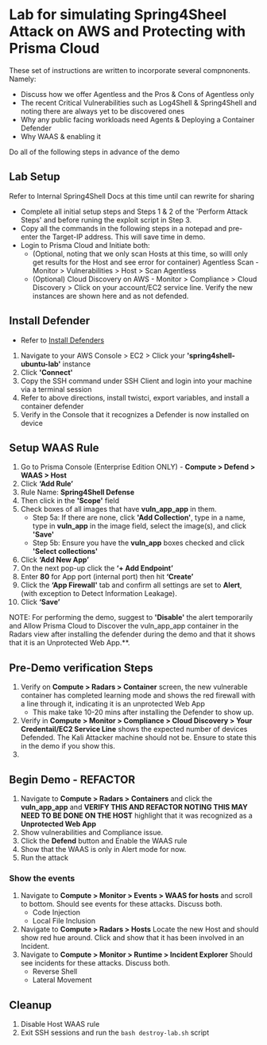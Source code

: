 # Lab for simulating Spring4Sheel Attack on AWS and Protecting with Prisma Cloud

These set of instructions are written to incorporate several compnonents.  Namely:
- Discuss how we offer Agentless and the Pros & Cons of Agentless only
- The recent Critical Vulnerabilities such as Log4Shell & Spring4Shell and noting there are always yet to be discovered ones
- Why any public facing workloads need Agents & Deploying a Container Defender
- Why WAAS & enabling it

Do all of the following steps in advance of the demo

## Lab Setup
Refer to Internal Spring4Shell Docs at this time until can rewrite for sharing
- Complete all initial setup steps and Steps 1 & 2 of the 'Perform Attack Steps' and before runing the exploit script in Step 3.
- Copy all the commands in the following steps in a notepad and pre-enter the Target-IP address.  This will save time in demo.
- Login to Prisma Cloud and Initiate both:
    - (Optional, noting that we only scan Hosts at this time, so willl only get results for the Host and see error for container) Agentless Scan - Monitor > Vulnerabilities > Host > Scan Agentless
    - (Optional) Cloud Discovery on AWS - Monitor > Compliance > Cloud Discovery > Click on your account/EC2 service line.  Verify the new instances are shown here and as not defended.

## Install Defender
- Refer to [Install Defenders](https://github.com/jjchavanne/cheat-sheets/blob/main/prisma-cloud/Install_Defenders.md)
1. Navigate to your AWS Console > EC2 > Click your **'spring4shell-ubuntu-lab'** instance
2. Click **'Connect'**
3. Copy the SSH command under SSH Client and login into your machine via a terminal session
4. Refer to above directions, install twistci, export variables, and install a container defender
5. Verify in the Console that it recognizes a Defender is now installed on device

## Setup WAAS Rule
1. Go to Prisma Console (Enterprise Edition ONLY) - **Compute > Defend > WAAS > Host**
2. Click **‘Add Rule’**
3. Rule Name: **Spring4Shell Defense**
4. Then click in the **'Scope'** field
5. Check boxes of all images that have **vuln_app_app** in them.
    - Step 5a: If there are none, click **'Add Collection'**, type in a name, type in **vuln_app** in the image field, select the image(s), and click **'Save'**
    - Step 5b: Ensure you have the **vuln_app** boxes checked and click **'Select collections'**
6. Click **‘Add New App’**
7. On the next pop-up click the **‘+ Add Endpoint’**
8. Enter **80** for App port (internal port) then hit **‘Create’**
9. Click the **‘App Firewall'** tab and confirm all settings are set to **Alert**, (with exception to Detect Information Leakage). 
10. Click **‘Save’**

NOTE: For performing the demo, suggest to **'Disable'** the alert temporarily and Allow Prisma Cloud to Discover the 
vuln_app_app container in the Radars view after installing the defender during the demo and that it shows that it is an Unprotected Web App.**. 

## Pre-Demo verification Steps
1. Verify on **Compute > Radars > Container** screen, the new vulnerable container has completed learning mode and shows the red firewall with a line through it, indicating it is an unprotected Web App
    - This make take 10-20 mins after installing the Defender to show up.
2. Verify in **Compute > Monitor > Compliance > Cloud Discovery > Your Credentail/EC2 Service Line** shows the expected number of devices Defended.  The Kali Attacker machine should not be.  Ensure to state this in the demo if you show this.
3. 

## Begin Demo - REFACTOR
1. Navigate to **Compute > Radars > Containers** and click the **vuln_app_app** and **VERIFY THIS AND REFACTOR NOTING THIS MAY NEED TO BE DONE ON THE HOST** highlight that it was recognized as a **Unprotected Web App**
2. Show vulnerabilities and Compliance issue.
3. Click the **Defend** button and Enable the WAAS rule
4. Show that the WAAS is only in Alert mode for now.
5. Run the attack 

### Show the events
1. Navigate to **Compute > Monitor > Events > WAAS for hosts** and scroll to bottom.  Should see events for these attacks.  Discuss both.
    - Code Injection
    - Local File Inclusion
2. Navigate to **Compute > Radars > Hosts** Locate the new Host and should show red hue around.  Click and show that it has been involved in an Incident.
3. Navigate to **Compute > Monitor > Runtime > Incident Explorer** Should see incidents for these attacks.  Discuss both.
    - Reverse Shell
    - Lateral Movement

## Cleanup
1. Disable Host WAAS rule
2. Exit SSH sessions and run the `bash destroy-lab.sh` script
